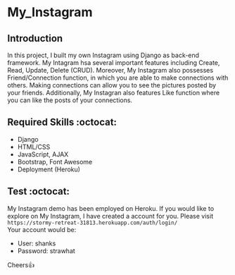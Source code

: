 # My_Instagram

## Introduction
In this project, I built my own Instagram using Django as back-end framework. My Intagram hsa several important features 
including Create, Read, Update, Delete (CRUD). Moreover, My Instagram also possesses Friend/Connection function, in which you 
are able to make connections with others. Making connections can allow you to see the pictures posted by your friends. Additionally, 
My Instagran also features Like function where you can like the posts of your connections. 

## Required Skills :octocat:
* Django
* HTML/CSS
* JavaScript, AJAX
* Bootstrap, Font Awesome
* Deployment (Heroku)


## Test :octocat:
My Instagram demo has been employed on Heroku. If you would like to explore on My Instagram, 
I have created a account for you. Please visit ```https://stormy-retreat-31813.herokuapp.com/auth/login/```<br>
Your account would be:<br>
* User: shanks <br>
* Password: strawhat<br>



Cheers:+1:
